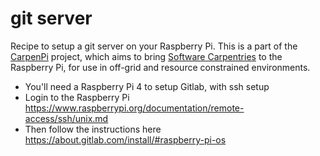 # git server

Recipe to setup a git server on your Raspberry Pi. This is a part of the [CarpenPi](https://github.com/CarpenPi) project, which aims to bring [Software Carpentries](https://carpentries.org) to the Raspberry Pi, for use in off-grid and resource constrained environments.

* You'll need a Raspberry Pi 4 to setup Gitlab, with ssh setup
* Login to the Raspberry Pi https://www.raspberrypi.org/documentation/remote-access/ssh/unix.md
* Then follow the instructions here
https://about.gitlab.com/install/#raspberry-pi-os
